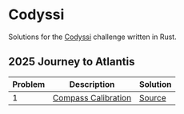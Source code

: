 # Codyssi

Solutions for the [Codyssi](https://www.codyssi.com) challenge written in Rust.

## 2025 Journey to Atlantis

| Problem | Description | Solution |
| --- | --- | --- |
| 1 | [Compass Calibration](https://www.codyssi.com/view_problem_5) | [Source](src/year2025/problem01.rs) |
